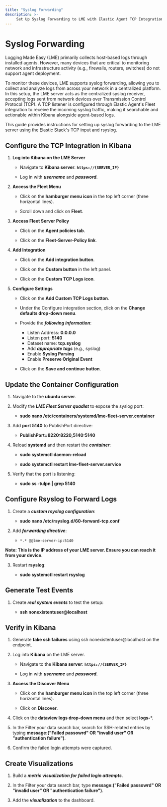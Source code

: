 ```yaml
---
title: "Syslog Forwarding"
description: >-
     Set Up Syslog Forwarding to LME with Elastic Agent TCP Integration
---
```


# Syslog Forwarding

Logging Made Easy (LME) primarily collects host-based logs through installed agents. However, many devices that are critical to monitoring network and infrastructure activity (e.g., firewalls, routers, switches) do not support agent deployment.

To monitor these devices, LME supports syslog forwarding, allowing you to collect and analyze logs from across your network in a centralized platform. In this setup, the LME server acts as the centralized syslog receiver, accepting logs sent from network devices over Transmission Control Protocol (TCP). A TCP listener is configured through Elastic Agent's Fleet integration to receive the incoming syslog traffic, making it searchable and actionable within Kibana alongside agent-based logs.

This guide provides instructions for setting up syslog forwarding to the LME server using the Elastic Stack's TCP input and rsyslog.

## Configure the TCP Integration in Kibana

1. **Log into Kibana on the LME Server**
   
   - Navigate to **Kibana server**: **`https://{SERVER_IP}`**
     
   - Log in with ***username*** and ***password***.

2. **Access the Fleet Menu**
   
   - Click on the **hamburger menu icon** in the top left corner (three horizontal lines).
     
   - Scroll down and click on **Fleet**.

3. **Access Fleet Server Policy**
   
   - Click on the **Agent policies tab**.
     
   - Click on the **Fleet-Server-Policy link**.

4. **Add Integration**
   - Click on the **Add integration button**.
     
   - Click on the **Custom button** in the left panel.
     
   - Click on the **Custom TCP Logs icon**.

5. **Configure Settings**
   
   - Click on the **Add Custom TCP Logs button**.
     
   - Under the Configure integration section, click on the **Change defaults drop-down menu**.
     
   - Provide the ***following information***:
     
     - Listen Address: **0.0.0.0**
     - Listen port: **5140**
     - Dataset name: **tcp.syslog**
     - Add ***appropriate tags*** (e.g., syslog)
     - Enable **Syslog Parsing**
     - Enable **Preserve Original Event**
       
   - Click on the **Save and continue button**.

## Update the Container Configuration

1. Navigate to the **ubuntu server**.

2. Modify the ***LME Fleet Server quadlet*** to expose the syslog port:
   
   - **sudo nano /etc/containers/systemd/lme-fleet-server.container**

3. Add **port 5140** to PublishPort directive:
   
   - **PublishPort=8220:8220,5140:5140**

4. Reload **systemd** and then restart the ***container***:
   
   - **sudo systemctl daemon-reload**
     
   - **sudo systemctl restart lme-fleet-server.service**

5. Verify that the port is listening:
   
   - **sudo ss -tulpn | grep 5140**

## Configure Rsyslog to Forward Logs

1. Create a ***custom rsyslog configuration***:
   
   - **sudo nano /etc/rsyslog.d/60-forward-tcp.conf**

2. Add ***forwarding directive***:
   
   - `*.* @@lme-server-ip:5140`
   
**Note: This is the IP address of your LME server. Ensure you can reach it from your device.**

3. Restart **rsyslog**:
   
   - **sudo systemctl restart rsyslog**

## Generate Test Events

1. Create ***real system events*** to test the setup:
   
   - **ssh nonexistentuser@localhost**

## Verify in Kibana

1. Generate **fake ssh failures** using ssh nonexistentuser@localhost on the endpoint.

2. Log into **Kibana** on the LME server.
   
   - Navigate to the **Kibana server**: **`https://{SERVER_IP}`**
     
   - Log in with ***username*** and ***password***.

3. **Access the Discover Menu**
   
   - Click on the **hamburger menu icon** in the top left corner (three horizontal lines).
     
   - Click on **Discover**.

4. Click on the **dataview logs drop-down menu** and then select **logs-***.

5. In the Filter your data search bar, search for SSH-related entries by typing **message:("Failed passowrd" OR "invalid user" OR "authentication failure")**.

6. Confirm the failed login attempts were captured.

## Create Visualizations

1. Build a ***metric visualization for failed login attempts***.

2. In the Filter your data search bar, type **message:("Failed passowrd" OR "invalid user" OR "authentication failure")**.

3. Add the ***visualization*** to the dashboard.
